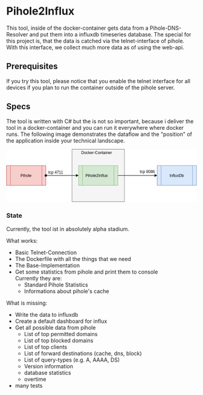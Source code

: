 # Pihole2Influx
This tool, inside of the docker-container gets data from a Pihole-DNS-Resolver and put them into a influxdb timeseries database.
The special for this project is, that the data is catched via the telnet-interface of pihole. With this interface, we collect much more data as of using the web-api.


## Prerequisites
If you try this tool, please notice that you enable the telnet interface for all devices if you plan to run the container outside of the pihole server.

## Specs
The tool is written with C# but the is not so important, because i deliver the tool in a docker-container and you can run it everywhere where docker runs.
The following image demonstrates the dataflow and the "position" of the application inside your technical landscape.

<img src="./working_dataflow.png"  alt="current dataflow"/>

### State
Currently, the tool ist in absolutely alpha stadium.

What works:
<ul>
<li>Basic Telnet-Connection</li>
<li>The Dockerfile with all the things that we need</li>
<li>The Base-Implementation</li>
<li>Get some statistics from pihole and print them to console<br />
Currently they are:
<ul>
<li>Standard Pihole Statistics</li>
<li>Informations about pihole's cache</li>
</ul>
</li>
</ul>

What is missing:
<ul>
<li>Write the data to influxdb</li>
<li>Create a default dashboard for influx</li>
<li>Get all possible data from pihole<br />
<ul>
<li>List of top permitted domains</li>
<li>List of top blocked domains</li>
<li>List of top clients</li>
<li>List of forward destinations (cache, dns, block)</li>
<li>List of query-types (e.g. A, AAAA, DS)</li>
<li>Version information</li>
<li>database statistics</li>
<li>overtime</li>
</ul>
</li>
<li>many tests</li>
</ul>

